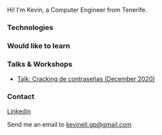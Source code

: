 Hi! I'm Kevin, a Computer Engineer from Tenerife.

### Technologies 

### Would like to learn

### Talks & Workshops

* [Talk: Cracking de contraseñas (December 2020)](https://www.youtube.com/watch?v=XPKVVcvoRh8)

### Contact

[Linkedin](https://www.linkedin.com/in/kevineliezer/)

Send me an email to [kevineli.gp@gmail.com](mailto:kevineli.gp@gmail.com)

